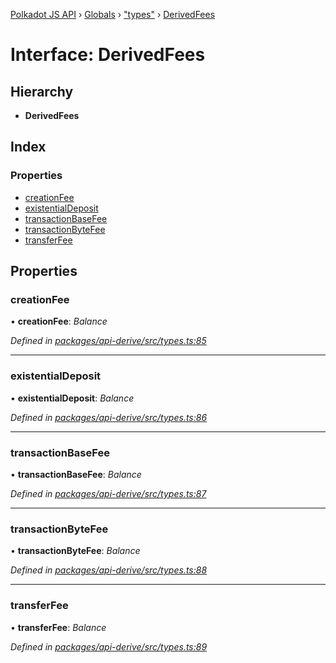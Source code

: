 [Polkadot JS API](../README.md) › [Globals](../globals.md) › ["types"](../modules/_types_.md) › [DerivedFees](_types_.derivedfees.md)

# Interface: DerivedFees

## Hierarchy

* **DerivedFees**

## Index

### Properties

* [creationFee](_types_.derivedfees.md#creationfee)
* [existentialDeposit](_types_.derivedfees.md#existentialdeposit)
* [transactionBaseFee](_types_.derivedfees.md#transactionbasefee)
* [transactionByteFee](_types_.derivedfees.md#transactionbytefee)
* [transferFee](_types_.derivedfees.md#transferfee)

## Properties

###  creationFee

• **creationFee**: *Balance*

*Defined in [packages/api-derive/src/types.ts:85](https://github.com/polkadot-js/api/blob/47d0e68f7d/packages/api-derive/src/types.ts#L85)*

___

###  existentialDeposit

• **existentialDeposit**: *Balance*

*Defined in [packages/api-derive/src/types.ts:86](https://github.com/polkadot-js/api/blob/47d0e68f7d/packages/api-derive/src/types.ts#L86)*

___

###  transactionBaseFee

• **transactionBaseFee**: *Balance*

*Defined in [packages/api-derive/src/types.ts:87](https://github.com/polkadot-js/api/blob/47d0e68f7d/packages/api-derive/src/types.ts#L87)*

___

###  transactionByteFee

• **transactionByteFee**: *Balance*

*Defined in [packages/api-derive/src/types.ts:88](https://github.com/polkadot-js/api/blob/47d0e68f7d/packages/api-derive/src/types.ts#L88)*

___

###  transferFee

• **transferFee**: *Balance*

*Defined in [packages/api-derive/src/types.ts:89](https://github.com/polkadot-js/api/blob/47d0e68f7d/packages/api-derive/src/types.ts#L89)*
